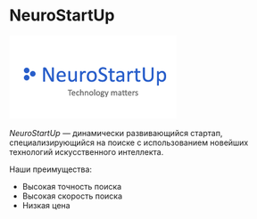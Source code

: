# NeuroStartUp

![NeuroStartUp](/assets/images/68747470733a2f2f692e696d6775722e636f6d2f495a4f525769492e706e67.png) 

*NeuroStartUp* — динамически развивающийся стартап, специализирующийся на поиске с использованием новейших технологий искусственного интеллекта. 

Наши преимущества:
* Высокая точность поиска
* Высокая скорость поиска
* Низкая цена


